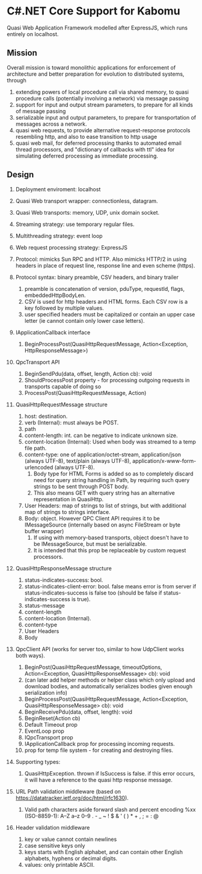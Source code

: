 # C#.NET Core Support for Kabomu

Quasi Web Application Framework modelled after ExpressJS, which runs entirely on localhost.

## Mission

Overall mission is toward monolithic applications for enforcement of architecture and better preparation for evolution to distributed systems, through

1. extending powers of local procedure call via shared memory, to quasi procedure calls (potentially involving a network) via message passing
2. support for input and output stream parameters, to prepare for all kinds of message passing
3. serializable input and output parameters, to prepare for transportation of messages across a network.
4. quasi web requests, to provide alternative request-response protocols resembling http, and also to ease transition to http usage
5. quasi web mail, for deferred processing thanks to automated email thread processors, and "dictionary of callbacks with ttl" idea for simulating deferred processing as immediate processing.

## Design

1. Deployment enviroment: localhost

1. Quasi Web transport wrapper: connectionless, datagram.

1. Quasi Web transports: memory, UDP, unix domain socket.

2. Streaming strategy: use temporary regular files.

3. Multithreading strategy: event loop

3. Web request processing strategy: ExpressJS

3. Protocol: mimicks Sun RPC and HTTP. Also mimicks HTTP/2 in using headers in place of request line, response line and even scheme (https).

3. Protocol syntax: binary preamble, CSV headers, and binary trailer
    1. preamble is concatenation of version, pduType, requestId, flags, embeddedHttpBodyLen.
    2. CSV is used for http headers and HTML forms. Each CSV row is a key followed by multiple values.
    3. user specified headers must be capitalized or contain an upper case letter (ie cannot contain only lower case letters).

5. IApplicationCallback interface
    1. BeginProcessPost(QuasiHttpRequestMessage, Action<Exception, HttpResponseMessage>)

5. QpcTransport API
    1. BeginSendPdu(data, offset, length, Action<Exception> cb): void
    1. ShouldProcessPost property - for processing outgoing requests in transports capable of doing so
    2. ProcessPost(QuasiHttpRequestMessage, Action<HttpResponseMessage>)

6. QuasiHttpRequestMessage structure
    1. host: destination.
    2. verb (Internal): must always be POST.
    1. path
    4. content-length: int. can be negative to indicate unknown size.
    4. content-location (Internal): Used when body was streamed to a temp file path.
    4. content-type: one of application/octet-stream, application/json (always UTF-8), text/plain (always UTF-8), application/x-www-form-urlencoded (always UTF-8).
        1. Body type for HTML Forms is added so as to completely discard need for query string handling in Path, by requiring such query strings to be sent through POST body.
        2. This also means GET with query string has an alternative representation in QuasiHttp.
    3. User Headers: map of strings to list of strings, but with additional map of strings to strings interface.
    4. Body: object. However QPC Client API requires it to be IMessageSource (internally based on async FileStream or byte buffer wrapper)
        1. If using with memory-based transports, object doesn't have to be IMessageSource, but must be serializable.
        2. It is intended that this prop be replaceable by custom request processors.

7. QuasiHttpResponseMessage structure
    1. status-indicates-success: bool.
    1. status-indicates-client-error: bool. false means error is from server if status-indicates-success is false too (should be false if status-indicates-success is true).
    2. status-message
    3. content-length
    4. content-location (Internal).
    4. content-type
    2. User Headers
    5. Body

9. QpcClient API (works for server too, similar to how UdpClient works both ways).
    1. BeginPost(QuasiHttpRequestMessage, timeoutOptions, Action<Exception, QuasiHttpResponseMessage> cb): void
    1. (can later add helper methods or helper class which only upload and download bodies, and automatically serializes bodies given enough serialization info)
    1. BeginProcessPost(QuasiHttpRequestMessage, Action<Exception, QuasiHttpResponseMessage> cb): void
    2. BeginReceivePdu(data, offset, length): void
    2. BeginReset(Action<Exception> cb)
    3. Default Timeout prop
    4. EventLoop prop
    6. IQpcTransport prop
    5. IApplicationCallback prop for processing incoming requests.
    6. prop for temp file system - for creating and destroying files.

10. Supporting types:
    1. QuasiHttpException. thrown if IsSuccess is false.
    if this error occurs, it will have a reference to the quasi http response message.

11. URL Path validation middleware (based on https://datatracker.ietf.org/doc/html/rfc1630). 
    1. Valid path characters aside forward slash and percent encoding %xx (ISO-8859-1): A–Z a–z 0–9 . - _ ~ ! $ & ' ( ) * + , ; = : @

13. Header validation middleware
    1. key or value cannot contain newlines
    2. case sensitive keys only
    3. keys starts with English alphabet, and can contain other English alphabets, hyphens or decimal digits.
    4. values: only printable ASCII.
